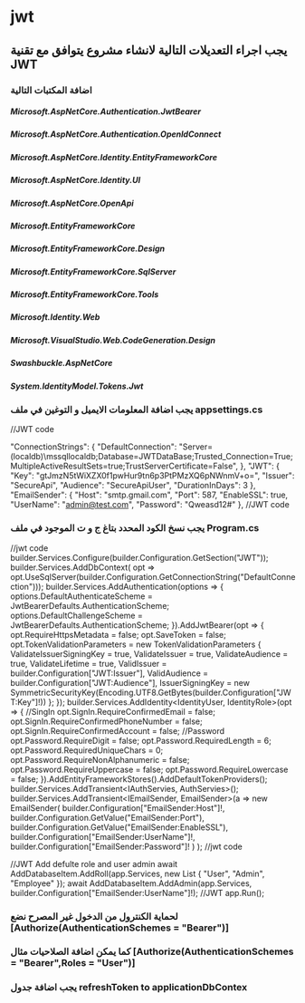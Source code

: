 # jwt

## يجب اجراء التعديلات التالية لانشاء مشروع يتوافق مع تقنية JWT
### اضافة المكتبات التالية
##### Microsoft.AspNetCore.Authentication.JwtBearer
##### Microsoft.AspNetCore.Authentication.OpenIdConnect
##### Microsoft.AspNetCore.Identity.EntityFrameworkCore
##### Microsoft.AspNetCore.Identity.UI
##### Microsoft.AspNetCore.OpenApi
##### Microsoft.EntityFrameworkCore
##### Microsoft.EntityFrameworkCore.Design
##### Microsoft.EntityFrameworkCore.SqlServer
##### Microsoft.EntityFrameworkCore.Tools
##### Microsoft.Identity.Web
##### Microsoft.VisualStudio.Web.CodeGeneration.Design
##### Swashbuckle.AspNetCore
##### System.IdentityModel.Tokens.Jwt
### يجب اضافة المعلومات الايميل و التوغين في ملف  appsettings.cs
 //JWT code

  "ConnectionStrings": {
    "DefaultConnection": "Server=(localdb)\\mssqllocaldb;Database=JWTDataBase;Trusted_Connection=True;MultipleActiveResultSets=true;TrustServerCertificate=False",
  },
    "JWT": {
      "Key": "gtJmzN5tWiXZX0f1pwHur9tn6p3PtPMzXQ6pNWnmV+o=",
      "Issuer": "SecureApi",
      "Audience": "SecureApiUser",
      "DurationInDays": 3
    },
    "EmailSender": {
      "Host": "smtp.gmail.com",
      "Port": 587,
      "EnableSSL": true,
      "UserName": "admin@test.com",
      "Password": "Qweasd12#"
    },
    //JWT code
### يجب نسخ الكود المحدد بتاغ ج و ت الموجود في ملف Program.cs 
//jwt code
builder.Services.Configure<JWTValues>(builder.Configuration.GetSection("JWT"));
builder.Services.AddDbContext<ApplicationDbContext>(
    opt => opt.UseSqlServer(builder.Configuration.GetConnectionString("DefaultConnection")));
builder.Services.AddAuthentication(options =>
{
    options.DefaultAuthenticateScheme = JwtBearerDefaults.AuthenticationScheme;
    options.DefaultChallengeScheme = JwtBearerDefaults.AuthenticationScheme;
}).AddJwtBearer(opt => {
    opt.RequireHttpsMetadata = false;
    opt.SaveToken = false;
    opt.TokenValidationParameters = new TokenValidationParameters
    {
        ValidateIssuerSigningKey = true,
        ValidateIssuer = true,
        ValidateAudience = true,
        ValidateLifetime = true,
        ValidIssuer = builder.Configuration["JWT:Issuer"],
        ValidAudience = builder.Configuration["JWT:Audience"],
        IssuerSigningKey = new SymmetricSecurityKey(Encoding.UTF8.GetBytes(builder.Configuration["JWT:Key"]!))
    };
});
builder.Services.AddIdentity<IdentityUser, IdentityRole>(opt =>
{
    //SingIn
    opt.SignIn.RequireConfirmedEmail = false;
    opt.SignIn.RequireConfirmedPhoneNumber = false;
    opt.SignIn.RequireConfirmedAccount = false;
    //Password
    opt.Password.RequireDigit = false;
    opt.Password.RequiredLength = 6;
    opt.Password.RequiredUniqueChars = 0;
    opt.Password.RequireNonAlphanumeric = false;
    opt.Password.RequireUppercase = false;
    opt.Password.RequireLowercase = false;
}).AddEntityFrameworkStores<ApplicationDbContext>().AddDefaultTokenProviders();
builder.Services.AddTransient<IAuthServies, AuthServies>();
builder.Services.AddTransient<IEmailSender, EmailSender>(a =>
              new EmailSender(
                  builder.Configuration["EmailSender:Host"]!,
                  builder.Configuration.GetValue<int>("EmailSender:Port"),
                  builder.Configuration.GetValue<bool>("EmailSender:EnableSSL"),
                  builder.Configuration["EmailSender:UserName"]!,
                  builder.Configuration["EmailSender:Password"]!
              )
          );
//jwt code
  
//JWT Add defulte role and user admin
await AddDatabaseItem.AddRoll(app.Services, new List<string> { "User", "Admin", "Employee" });
await AddDatabaseItem.AddAdmin(app.Services, builder.Configuration["EmailSender:UserName"]!);
//JWT
app.Run();
  
### لحماية الكنترول من الدخول غير المصرح نضع  [Authorize(AuthenticationSchemes = "Bearer")]
### كما يمكن اضافة الصلاحيات مثال [Authorize(AuthenticationSchemes = "Bearer",Roles = "User")]
### يجب اضافة جدول refreshToken to applicationDbContex
